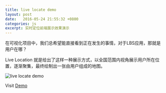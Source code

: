 ```yaml
---
title: live locate demo
layout: post
date:   2016-05-24 21:55:32 +0800
categories: js
excerpt: 实时定位前端展示效果演示
---
```


在可视化项目中，我们总希望能直接看到正在发生的事情，对于LBS应用，那就是用户在哪？

Live Location 就是给出了这样一种展示方式，以全国范围内视角展示用户所在位置，逐渐聚集，最终绘制出一张由用户组成的地图。

![live locate demo](http://telen.github.io/livelocate/screenshot.png)

Visit [Demo](http://telen.github.io/livelocate/dist/)
